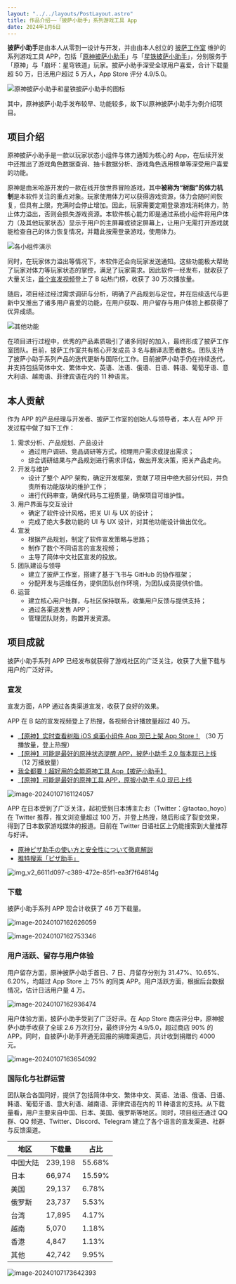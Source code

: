 ```yaml
---
layout: "../../layouts/PostLayout.astro"
title: 作品介绍——「披萨小助手」系列游戏工具 App
date: 2024年1月6日
---
```


**披萨小助手**是由本人从零到一设计与开发，并由由本人创立的 [披萨工作室](https://pizzastudio.org) 维护的系列游戏工具 APP，包括「[原神披萨小助手](https://apps.apple.com/app/id1635319193)」与「[星铁披萨小助手](https://apps.apple.com/app/id6448894222)」，分别服务于「原神」与「崩坏：星穹铁道」玩家。披萨小助手深受全球用户喜爱，合计下载量超 50 万，日活用户超过 5 万人，App Store 评分 4.9/5.0。

![原神披萨小助手和星铁披萨小助手的图标](/images/op-hsr-icon.png)

其中，原神披萨小助手发布较早、功能较多，故下以原神披萨小助手为例介绍项目。

## 项目介绍

原神披萨小助手是一款以玩家状态小组件与体力通知为核心的 App，在后续开发中还推出了游戏角色数据查询、抽卡数据分析、游戏角色选用榜单等深受用户喜爱的功能。

原神是由米哈游开发的一款在线开放世界冒险游戏，其中**被称为“树脂”的体力机制**是本软件关注的重点对象。玩家使用体力可以获得游戏资源，体力会随时间恢复，但具有上限，充满时会停止增加。因此，玩家需要定期登录游戏消耗体力，防止体力溢出，否则会损失游戏资源。本软件核心能力即是通过系统小组件将用户体力（及其他玩家状态）显示于用户的主屏幕或锁定屏幕上，让用户无需打开游戏就能检查自己的体力恢复情况，并籍此按需登录游戏，使用体力。

![各小组件演示](/images/gi-ss-1.png)

同时，在玩家体力溢出等情况下，本软件还会向玩家发送通知。这些功能极大帮助了玩家对体力等玩家状态的掌控，满足了玩家需求。因此软件一经发布，就收获了大量关注，[首个宣发视频](https://www.bilibili.com/video/BV1sS4y1x7gj/)登上了 B 站热门榜，收获了 30 万次播放量。

随后，项目经过经过需求调研与分析，明确了产品规划与定位，并在后续迭代与更新中又推出了诸多用户喜爱的功能，在用户获取、用户留存与用户体验上都获得了优异成绩。

![其他功能](/images/gi-other-fn.png)

在项目进行过程中，优秀的产品素质吸引了诸多同好的加入，最终形成了披萨工作室团队。目前，披萨工作室共有核心开发成员 3 名与翻译志愿者数名。团队支持了披萨小助手系列产品的迭代更新与国际化工作。目前披萨小助手仍在持续迭代，并支持包括简体中文、繁体中文、英语、法语、俄语、日语、韩语、葡萄牙语、意大利语、越南语、菲律宾语在内的 11 种语言。

## 本人贡献

作为 APP 的产品经理与开发者、披萨工作室的创始人与领导者，本人在 APP 开发过程中做了如下工作：

1. 需求分析、产品规划、产品设计
   - 通过用户调研、竞品调研等方式，梳理用户需求或提出需求；
   - 综合调研结果与产品规划进行需求评估，做出开发决策，把关产品走向。
2. 开发与维护
   - 设计了整个 APP 架构，确定开发框架，贡献了项目中绝大部分代码，并负责所有功能版块的维护工作；
   - 进行代码审查，确保代码与工程质量，确保项目可维护性。
3. 用户界面与交互设计
   - 确定了软件设计风格，把关 UI 与 UX 的设计；
   - 完成了绝大多数功能的 UI 与 UX 设计，对其他功能设计做出优化。
4. 宣发
   - 根据产品规划，制定了软件宣发策略与思路；
   - 制作了数个不同语言的宣发视频；
   - 主导了简体中文社区宣发的投放。
5. 团队建设与领导
   - 建立了披萨工作室，搭建了基于飞书与 GitHub 的协作框架；
   - 分配开发与运维任务，提供团队创作环境，为团队成员提供价值。
6. 运营
   - 建立核心用户社群，与社区保持联系，收集用户反馈与提供支持；
   - 通过各渠道发售 APP；
   - 管理团队财务，购置开发资源。

## 项目成就

披萨小助手系列 APP 已经发布就获得了游戏社区的广泛关注，收获了大量下载与用户的广泛好评。

### 宣发

宣发方面，APP 通过各类渠道宣发，收获了良好的效果。

APP 在 B 站的宣发视频登上了热搜，各视频合计播放量超过 40 万。

- [【原神】实时查看树脂 iOS 桌面小组件 App 现已上架 App Store！](https://www.bilibili.com/video/BV1sS4y1x7gj) （30 万播放量，登上热搜）
- [【原神】可能是最好的原神状态提醒 APP，披萨小助手 2.0 版本现已上线](https://www.bilibili.com/video/BV1Lg411S7wa) （12 万播放量）
- [我全都要！超好用的全能原神工具 App【披萨小助手】](https://www.bilibili.com/video/BV1fC4y1v7yx/)
- [【原神】可能是最好的原神工具 APP，原披小助手 4.0 现已上线](https://www.bilibili.com/video/BV1sN4y1i7Cj)

![image-20240107161124057](/images/image-20240107161124057.png)

APP 在日本受到了广泛关注，起初受到日本博主たお（Twitter：@taotao_hoyo）在 Twitter 推荐，推文浏览量超过 100 万，并登上热搜，随后形成了裂变效果，得到了日本数家游戏媒体的报道。目前在 Twitter 日语社区上仍能搜索到大量推荐与好评。

- [原神ピザ助手の使い方と安全性について徹底解説](https://snsdays.com/game-app/genshin-pizza-tool/)
- [推特搜索「ピザ助手」](https://twitter.com/search?q=%E3%83%94%E3%82%B6%E5%8A%A9%E6%89%8B&src=typed_query&f=live)

![img_v2_6611d097-c389-472e-85f1-ea3f7f64814g](/images/gi-tt-1.png)

### 下载

披萨小助手系列 APP 现合计收获了 46 万下载量。

![image-20240107162626059](/images/image-20240107162626059.png)

![image-20240107162753346](/images/image-20240107162753346.png)

### 用户活跃、留存与用户体验

用户留存方面，原神披萨小助手首日、7 日、月留存分别为 31.47%、10.65%、6.20%，均超过 App Store 上 75% 的同类 APP。用户活跃方面，根据后台数据情况，估计日活用户量 4 万。

![image-20240107162936474](/images/image-20240107162936474.png)

用户体验方面，披萨小助手受到了广泛好评。在 App Store 商店评分中，原神披萨小助手收获了全球 2.6 万次打分，最终评分为 4.9/5.0，超过商店 90% 的 APP。同时，自披萨小助手开通无回报的捐赠渠道后，共计收到捐赠约 4000 元。

![image-20240107163654092](/images/image-20240107163654092.png)

### 国际化与社群运营

团队联合各国同好，提供了包括简体中文、繁体中文、英语、法语、俄语、日语、韩语、葡萄牙语、意大利语、越南语、菲律宾语在内的 11 种语言的支持。从下载量看，用户主要来自中国、日本、美国、俄罗斯等地区。同时，项目组还通过 QQ 群、QQ 频道、Twitter、Discord、Telegram 建立了各个语言的宣发渠道、社群与反馈渠道。

| 地区     | 下载量  | 占比   |
| -------- | ------- | ------ |
| 中国大陆 | 239,198 | 55.68% |
| 日本     | 66,974  | 15.59% |
| 美国     | 29,137  | 6.78%  |
| 俄罗斯   | 23,737  | 5.53%  |
| 台湾     | 17,895  | 4.17%  |
| 越南     | 5,070   | 1.18%  |
| 香港     | 4,847   | 1.13%  |
| 其他     | 42,742  | 9.95%  |

![image-20240107173642393](/images/image-20240107173642393.png)
